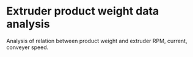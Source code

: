 # Extruder product weight data analysis
Analysis of relation between product weight and extruder RPM, current, conveyer speed.
